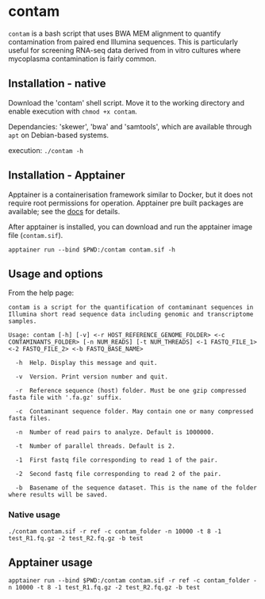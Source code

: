# contam

`contam` is a bash script that uses BWA MEM alignment to quantify contamination from paired end
Illumina sequences.
This is particularly useful for screening RNA-seq data derived from in vitro cultures where mycoplasma
contamination is fairly common.

## Installation - native

Download the 'contam' shell script.
Move it to the working directory and enable execution with `chmod +x contam`.

Dependancies: 'skewer', 'bwa' and 'samtools', which are available through `apt` on Debian-based
systems.

execution: `./contam -h`

## Installation - Apptainer

Apptainer is a containerisation framework similar to Docker, but it does not require root permissions
for operation.
Apptainer pre built packages are available; see the [docs](https://apptainer.org/docs/admin/main/installation.html#install-from-pre-built-packages) for details.

After apptainer is installed, you can download and run the apptainer image file (`contam.sif`).

`apptainer run --bind $PWD:/contam contam.sif -h`


## Usage and options

From the help page:

```
contam is a script for the quantification of contaminant sequences in Illumina short read sequence data including genomic and transcriptome samples.

Usage: contam [-h] [-v] <-r HOST_REFERENCE_GENOME_FOLDER> <-c CONTAMINANTS_FOLDER> [-n NUM_READS] [-t NUM_THREADS] <-1 FASTQ_FILE_1> <-2 FASTQ_FILE_2> <-b FASTQ_BASE_NAME>

  -h  Help. Display this message and quit.

  -v  Version. Print version number and quit.

  -r  Reference sequence (host) folder. Must be one gzip compressed fasta file with '.fa.gz' suffix.

  -c  Contaminant sequence folder. May contain one or many compressed fasta files.

  -n  Number of read pairs to analyze. Default is 1000000.

  -t  Number of parallel threads. Default is 2.

  -1  First fastq file corresponding to read 1 of the pair.

  -2  Second fastq file corresponding to read 2 of the pair.

  -b  Basename of the sequence dataset. This is the name of the folder where results will be saved.
```

### Native usage

```
./contam contam.sif -r ref -c contam_folder -n 10000 -t 8 -1 test_R1.fq.gz -2 test_R2.fq.gz -b test
```

## Apptainer usage

```
apptainer run --bind $PWD:/contam contam.sif -r ref -c contam_folder -n 10000 -t 8 -1 test_R1.fq.gz -2 test_R2.fq.gz -b test
```
